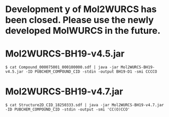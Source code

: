 # Development y of Mol2WURCS has been closed. Please use the newly developed MolWURCS in the future.


# Mol2WURCS-BH19-v4.5.jar
`
$ cat Compound_000075001_000100000.sdf | java -jar Mol2WURCS-BH19-v4.5.jar -ID PUBCHEM_COMPOUND_CID -stdin -output BH19-D1 -smi CCCCO
`

# Mol2WURCS-BH19-v4.7.jar
`
$ cat Structure2D_CID_18250333.sdf | java -jar Mol2WURCS-BH19-v4.7.jar -ID PUBCHEM_COMPOUND_CID -stdin -output -smi 'CC(O)CCO'
`

